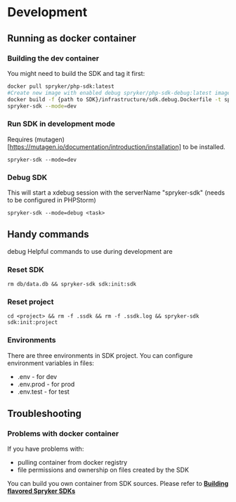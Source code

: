# Development

## Running as docker container

### Building the dev container

You might need to build the SDK and tag it first:

```bash
docker pull spryker/php-sdk:latest
#Create new image with enabled debug spryker/php-sdk-debug:latest image
docker build -f {path to SDK}/infrastructure/sdk.debug.Dockerfile -t spryker/php-sdk-debug:latest {path to SDK}
spryker-sdk --mode=dev
```

### Run SDK in development mode
Requires (mutagen)[https://mutagen.io/documentation/introduction/installation] to be installed.

`spryker-sdk --mode=dev`

### Debug SDK
This will start a xdebug session with the serverName "spryker-sdk" (needs to be configured in PHPStorm)

`spryker-sdk --mode=debug <task>`

## Handy commands
debug
Helpful commands to use during development are

### Reset SDK
`rm db/data.db && spryker-sdk sdk:init:sdk`

### Reset project
`cd <project> && rm -f .ssdk && rm -f .ssdk.log && spryker-sdk sdk:init:project`

### Environments
There are three environments in SDK project. You can configure environment variables in files:
 - .env - for dev
 - .env.prod - for prod
 - .env.test - for test

## Troubleshooting

### Problems with docker container
If you have problems with:
- pulling container from docker registry
- file permissions and ownership on files created by the SDK

You can build you own container from SDK sources. Please refer to [**Building flavored Spryker SDKs**](build.md)
